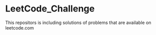 # LeetCode_Challenge
This repositors is including solutions of problems that are available on leetcode.com
